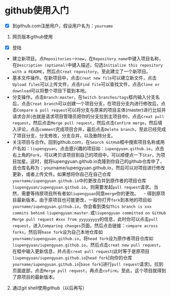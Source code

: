 # github使用入门
- [x] 到github.com注册用户，假设用户名为：`yourname`
1. 网页版本github使用
- [x] 登陆
- 建立新项目。点`Repositories`-->`new`，在`Repository name`中键入项目名称，在`Description (optional)`中键入描述，勾选`Initialize this repository with a README`，然后点`Creat repository`，至此建立了一个新项目。
- 基本文件操作。在新项目中，点击`Creat new file`可以建立新文件，点击`Upload files`可以上传文件，点击`Find file`可以查找文件，点击`Clone or download`可以将整个项目下载到本地。
- 分支操作。点击`Branch:master`，在`Switch branches/tags`框内输入分支名后，点击`Creat branch`可以创建一个项目分支，在项目分支内进行修改后，点击`Compare & pull request`可以将分支与原来的项目主体(master)进行比较并请求合并(也就是请求项目管理员把你的分支拉到主项目中)，点击`Creat pull request`，然后点击`Merge pull request`，然后点击`Confirm merge`，然后填入评论，点击`comment`完成项目合并，最后点击`Delete branch`，至此已经完成了项目分支，分支修改，分支合并，以及删除分支。
- 关注项目与合作。回到github.com，在`Search GitHub`框中搜索项目名称或用户名如：`liupengyuan`，点击感兴趣的项目如：`iupengyuan.github.io`，点击右上角的`Fork`，可以拷贝该项目到自己的项目中，可以顺便点一下`Star`，为项目加星。这时，就将iupengyuan.github.io克隆到你自己的github仓库中了，且仓库名称为：yourname/iupengyuan.github.io，然后可以对项目进行修改更新，或者上传文件。如果想将你自己在自己仓库`yourname/iupengyuan.github.io`中的更改合并到原作者的项目仓库`liupengyuan/iupengyuan.github.io`，则需要发起`pull request`请求。当然，需要等待原项目所有者如`liupengyuan`同意`merge`你的更改。  
  - 得到原项目最新版本。由于原项目也可能更改，一般你打开`fork`到本地的项目如`yourname/iupengyuan.github.io`，你会看到类似`This branch is xxx commits behind liupengyuan:master.`或`liupengyuan committed on GitHub  Merge pull request #xxx from yyyyyyyyy`的信息，此时你可以点击`pull request`，进入`Comparing changes`页面，然后点击链接：`compare across forks`，然后将`base fork`设为自己本地仓库如`yourname/iupengyuan.github.io`，将`head fork`设为原作者项目仓库如`liupengyuan/iupengyuan.github.io`，然后点击`creat new pull request`，在框中输入更新信息，并点击`creat pull request`(此时等于是原项目`liupengyuan/iupengyuan.github.io`[`head fork`[向你的仓库`yourname/iupengyuan.github.io`[`base fork`]进行`pull request`请求)。拉到页面底部，点击`Merge pull request`，再点击`cofirm`，至此，这个项目就得到了原项目的最新版本。
2. 通过git shell使用github（以后再写）
